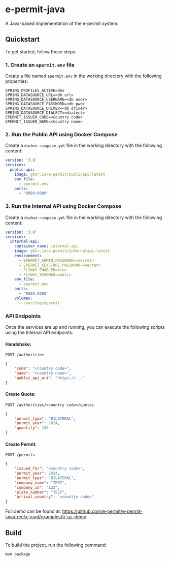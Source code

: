 **e-permit-java**
================

A Java-based implementation of the e-permit system.

**Quickstart**
-------------

To get started, follow these steps:

### 1. Create an `epermit.env` file

Create a file named `epermit.env` in the working directory with the following properties:

```properties
SPRING_PROFILES_ACTIVE=dev
SPRING_DATASOURCE_URL=<db url>
SPRING_DATASOURCE_USERNAME=<db user>
SPRING_DATASOURCE_PASSWORD=<db pwd>
SPRING_DATASOURCE_DRIVER=<db driver>
SPRING_DATASOURCE_DIALECT=<dialect>
EPERMIT_ISSUER_CODE=<Country code>
EPERMIT_ISSUER_NAME=<Country name>
```

### 2. Run the Public API using Docker Compose

Create a `docker-compose.yml` file in the working directory with the following content:

```yaml
version: '3.8'
services:
  public-api:
    image: ghcr.io/e-permit/publicapi:latest
    env_file: 
      - epermit.env
    ports:
      - "8080:8080"
```

### 3. Run the Internal API using Docker Compose

Create a `docker-compose.yml` file in the working directory with the following content:

```yaml
version: '3.8'
services:
  internal-api:
    container_name: internal-api
    image: ghcr.io/e-permit/internalapi:latest
    environment:
      - EPERMIT_ADMIN_PASSWORD=<secret>
      - EPERMIT_KEYSTORE_PASSWORD=<secret>
      - FLYWAY_ENABLED=true
      - FLYWAY_SCHEMAS=public
    env_file:
      - epermit.env
    ports:
      - "8080:8080"
    volumes:
      - /var/log/epermit
```

### API Endpoints

Once the services are up and running, you can execute the following scripts using the Internal API endpoints:

#### Handshake:

`POST /authorities`

```json
{
    "code": "<country code>",
    "name": "<country name>",
    "public_api_uri": "https://..."
}
```

#### Create Quota:

`POST /authorities/<country code>/quotas`

```json
{
    "permit_type": "BILATERAL",
    "permit_year": 2024,
    "quantity": 100
}
```

#### Create Permit:

`POST /permits`

```json
{
    "issued_for": "<country code>",
    "permit_year": 2024,
    "permit_type": "BILATERAL",
    "company_name": "TEST",
    "company_id": "123",
    "plate_number": "TEST",
    "arrival_country": "<country code>"
}
```

Full demo can be found at: https://github.com/e-permit/e-permit-java/tree/x-road/examples/tr-uz-demo

## Build

To build the project, run the following command:

```
mvn package
```
